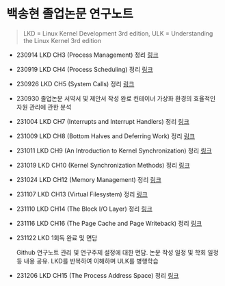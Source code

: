 # 백송현 졸업논문 연구노트

> LKD = Linux Kernel Development 3rd edition, ULK = Understanding the Linux Kernel 3rd edition

- 230914 LKD CH3 (Process Management) 정리 [링크](https://velog.io/@cmcm0012/%EB%A6%AC%EB%88%85%EC%8A%A4-3.-Process-Management)
- 230919 LKD CH4 (Process Scheduling) 정리 [링크](https://velog.io/@cmcm0012/%EB%A6%AC%EB%88%85%EC%8A%A4-4.-Process-Scheduling)
- 230926 LKD CH5 (System Calls) 정리 [링크](https://velog.io/@cmcm0012/%EB%A6%AC%EB%88%85%EC%8A%A4-5.-System-Calls)
- 230930 졸업논문 서약서 및 제안서 작성 완료
  컨테이너 가상화 환경의 효율적인 자원 관리에 관한 분석
- 231004 LKD CH7 (Interrupts and Interrupt Handlers) 정리 [링크](https://velog.io/@cmcm0012/%EB%A6%AC%EB%88%85%EC%8A%A4-7.-Interrupts-and-Interrupt-Handlers)
- 231009 LKD CH8 (Bottom Halves and Deferring Work) 정리 [링크](https://velog.io/@cmcm0012/%EB%A6%AC%EB%88%85%EC%8A%A4-8.-Bottom-Halves-and-Deferring-Work)
- 231011 LKD CH9 (An Introduction to Kernel Synchronization) 정리 [링크](https://velog.io/@cmcm0012/%EB%A6%AC%EB%88%85%EC%8A%A4-9.-An-Introduction-to-Kernel-Synchronization)
- 231019 LKD CH10 (Kernel Synchronization Methods) 정리 [링크](https://velog.io/@cmcm0012/%EB%A6%AC%EB%88%85%EC%8A%A4-10.-Kernel-Synchronization-Methods)
- 231024 LKD CH12 (Memory Management) 정리 [링크](https://velog.io/@cmcm0012/%EB%A6%AC%EB%88%85%EC%8A%A4-Ch12.-Memory-Management)
- 231107 LKD CH13 (Virtual Filesystem) 정리 [링크](https://velog.io/@cmcm0012/%EB%A6%AC%EB%88%85%EC%8A%A4-Ch13.-Virtual-Filesystem)
- 231110 LKD CH14 (The Block I/O Layer) 정리 [링크](https://velog.io/@cmcm0012/%EB%A6%AC%EB%88%85%EC%8A%A4-Ch14.-The-Block-IO-Layer)
- 231116 LKD CH16 (The Page Cache and Page Writeback) 정리 [링크](https://velog.io/@cmcm0012/%EB%A6%AC%EB%88%85%EC%8A%A4-Ch16.-The-Page-Cache-and-Page-Writeback)
- 231122 LKD 1회독 완료 및 면담

  Github 연구노트 관리 및 연구주제 설정에 대한 면담. 논문 작성 일정 및 학회 일정 등 내용 공유. LKD를 반복하여 이해하며 ULK를 병행학습

- 231206 LKD CH15 (The Process Address Space) 정리 [링크](https://velog.io/@cmcm0012/%EB%A6%AC%EB%88%85%EC%8A%A4-Ch15.-The-Process-Address-Space)
